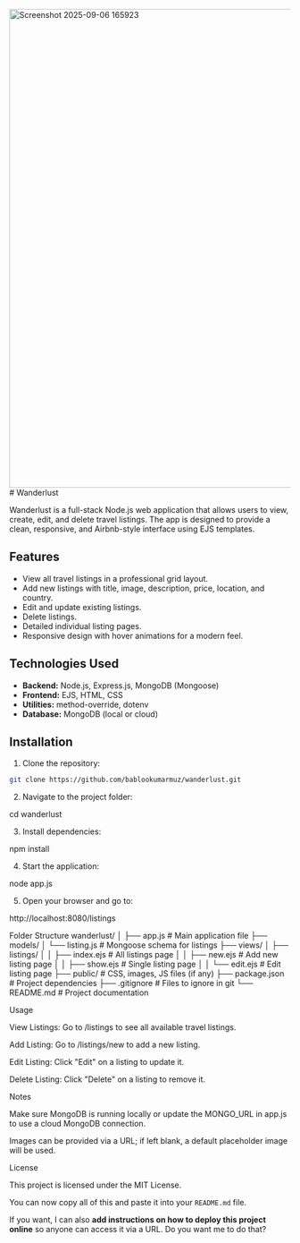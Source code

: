 <img width="1862" height="856" alt="Screenshot 2025-09-06 165923" src="https://github.com/user-attachments/assets/9de265d4-c553-4ccd-ad7f-e66f6969f4eb" /># Wanderlust

Wanderlust is a full-stack Node.js web application that allows users to view, create, edit, and delete travel listings. The app is designed to provide a clean, responsive, and Airbnb-style interface using EJS templates.

## Features

- View all travel listings in a professional grid layout.
- Add new listings with title, image, description, price, location, and country.
- Edit and update existing listings.
- Delete listings.
- Detailed individual listing pages.
- Responsive design with hover animations for a modern feel.


## Technologies Used

- **Backend:** Node.js, Express.js, MongoDB (Mongoose)
- **Frontend:** EJS, HTML, CSS
- **Utilities:** method-override, dotenv
- **Database:** MongoDB (local or cloud)

## Installation

1. Clone the repository:

```bash
git clone https://github.com/bablookumarmuz/wanderlust.git


```

2. Navigate to the project folder:

cd wanderlust

3. Install dependencies:

npm install

4. Start the application:
 
node app.js

5. Open your browser and go to:

http://localhost:8080/listings


Folder Structure
wanderlust/
│
├── app.js                 # Main application file
├── models/
│   └── listing.js         # Mongoose schema for listings
├── views/
│   ├── listings/
│   │   ├── index.ejs      # All listings page
│   │   ├── new.ejs        # Add new listing page
│   │   ├── show.ejs       # Single listing page
│   │   └── edit.ejs       # Edit listing page
├── public/                # CSS, images, JS files (if any)
├── package.json           # Project dependencies
├── .gitignore             # Files to ignore in git
└── README.md              # Project documentation


Usage

View Listings: Go to /listings to see all available travel listings.

Add Listing: Go to /listings/new to add a new listing.

Edit Listing: Click "Edit" on a listing to update it.

Delete Listing: Click "Delete" on a listing to remove it.

Notes

Make sure MongoDB is running locally or update the MONGO_URL in app.js to use a cloud MongoDB connection.

Images can be provided via a URL; if left blank, a default placeholder image will be used.



License

This project is licensed under the MIT License.


You can now copy all of this and paste it into your `README.md` file.  

If you want, I can also **add instructions on how to deploy this project online** so anyone can access it via a URL. Do you want me to do that?

